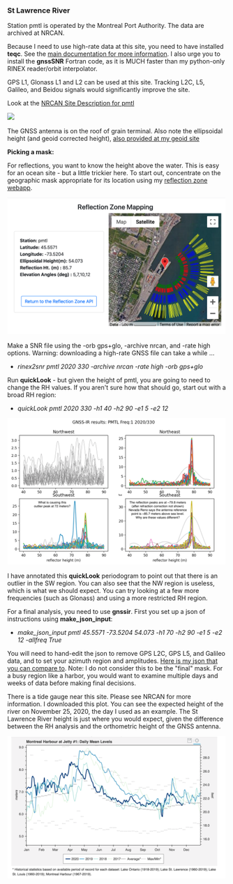 ### St Lawrence River

Station pmtl is operated by the Montreal Port Authority. The data are archived at NRCAN. 

Because I need to use high-rate data at this site, you need to have installed **teqc**.
See the [main documentation for more information](https://github.com/kristinemlarson/gnssrefl).
I also urge you to install the **gnssSNR** Fortran code, as it is MUCH faster 
than my python-only RINEX reader/orbit interpolator.

GPS L1, Glonass L1 and L2 can be used at this site. Tracking L2C, L5, Galileo, and Beidou signals 
would significantly improve the site.

Look at the [NRCAN Site Description for pmtl](https://webapp.geod.nrcan.gc.ca/geod/data-donnees/station/report-rapport.php?id=M0722900)

<img src="https://webapp.geod.nrcan.gc.ca/cacs/PMTL_MONU.jpg" width="500" />

The GNSS antenna is on the roof of grain terminal. Also 
note the ellipsoidal height (and geoid corrected height),
[also provided at my geoid site](https://gnss-reflections.org/geoid)

**Picking a mask:** 

For reflections, you want to know the height above the water.
This is easy for an ocean site - but a little trickier here. To start out, concentrate on the 
geographic mask appropriate for its location using my [reflection zone webapp](https://gnss-reflections.org/rzones).

<img src="pmtl_rzone.png" width="500" />

Make a SNR file using the -orb gps+glo, -archive nrcan, and -rate high options.
Warning: downloading a high-rate GNSS file can take a while ... 

- *rinex2snr pmtl 2020 330 -archive nrcan -rate high -orb gps+glo*


Run **quickLook** - but given the height of pmtl, you are going to need to change the RH values. If you aren't
sure how that should go, start out with a broad RH region:

- *quickLook pmtl 2020 330 -h1 40 -h2 90 -e1 5 -e2 12*

<img src="pmtl-first-try.png" width="500"/>

I have annotated this **quickLook** periodogram to point out that there is an outlier in the SW region. 
You can also see that the NW region is useless, which is what we should expect.
You can try looking at a few more frequencies (such as Glonass) and using a more restricted RH region.

For a final analysis, you need to use **gnssir**. First you set up a json of instructions using
**make_json_input**:  

- *make_json_input pmtl 45.5571 -73.5204 54.073 -h1 70 -h2 90 -e1 5 -e2 12 -allfreq True*

You will need to hand-edit the json to remove GPS L2C, GPS L5, and Galileo data, and 
to set your azimuth region and amplitudes. [Here is my json that you can compare to](pmtl.json).
Note: I do not consider this to be the "final" mask. For a busy region 
like a harbor, you would want to examine multiple days and weeks of data before 
making final decisions.

There is a tide gauge near this site. Please see NRCAN for more information.
I downloaded this plot. You can see the expected height of the river on November 25, 2020, the day
I used as an example. The St Lawrence River height is just where you would expect, given the difference between
the RH analysis and the orthometric height of the GNSS antenna.

<img src="montreal.png" width="500">
